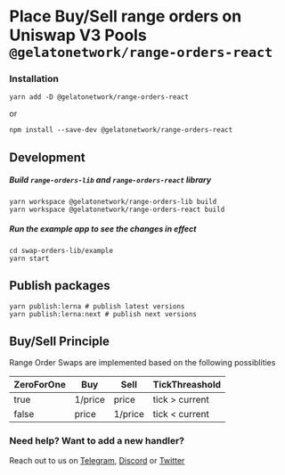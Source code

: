 # Place Buy/Sell range orders on Uniswap V3 Pools `@gelatonetwork/range-orders-react`

### Installation

```
yarn add -D @gelatonetwork/range-orders-react
```

or

```
npm install --save-dev @gelatonetwork/range-orders-react
```

## Development

##### Build `range-orders-lib` and `range-orders-react` library

```shell
yarn workspace @gelatonetwork/range-orders-lib build
yarn workspace @gelatonetwork/range-orders-react build
```

##### Run the example app to see the changes in effect

```shell
cd swap-orders-lib/example
yarn start
```

## Publish packages

```shell
yarn publish:lerna # publish latest versions
yarn publish:lerna:next # publish next versions
```

## Buy/Sell Principle

Range Order Swaps are implemented based on the following possiblities

| ZeroForOne | Buy     | Sell    | TickThreashold |
| ---------- | ------- | ------- | -------------- |
| true       | 1/price | price   | tick > current |
| false      | price   | 1/price | tick < current |

### Need help? Want to add a new handler?

Reach out to us on [Telegram](https://t.me/gelatonetwork), [Discord](https://discord.gg/ApbA39BKyJ) or [Twitter](https://twitter.com/gelatonetwork)
